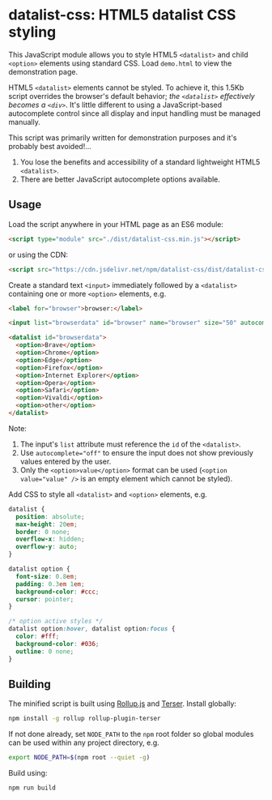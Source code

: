# datalist-css: HTML5 datalist CSS styling

This JavaScript module allows you to style HTML5 `<datalist>` and child `<option>` elements using standard CSS. Load `demo.html` to view the demonstration page.

HTML5 `<datalist>` elements cannot be styled. To achieve it, this 1.5Kb script overrides the browser's default behavior; *the `<datalist>` effectively becomes a `<div>`*. It's little different to using a JavaScript-based autocomplete control since all display and input handling must be managed manually.

This script was primarily written for demonstration purposes and it's probably best avoided!...

1. You lose the benefits and accessibility of a standard lightweight HTML5 `<datalist>`.
1. There are better JavaScript autocomplete options available.


## Usage

Load the script anywhere in your HTML page as an ES6 module:

```html
<script type="module" src="./dist/datalist-css.min.js"></script>
```

or using the CDN:

```html
<script src="https://cdn.jsdelivr.net/npm/datalist-css/dist/datalist-css.min.js"></script>
```

Create a standard text `<input>` immediately followed by a `<datalist>` containing one or more `<option>` elements, e.g.

```html
<label for="browser">browser:</label>

<input list="browserdata" id="browser" name="browser" size="50" autocomplete="off" />

<datalist id="browserdata">
  <option>Brave</option>
  <option>Chrome</option>
  <option>Edge</option>
  <option>Firefox</option>
  <option>Internet Explorer</option>
  <option>Opera</option>
  <option>Safari</option>
  <option>Vivaldi</option>
  <option>other</option>
</datalist>
```

Note:

1. The input's `list` attribute must reference the `id` of the `<datalist>`.
1. Use `autocomplete="off"` to ensure the input does not show previously values entered by the user.
1. Only the `<option>value</option>` format can be used (`<option value="value" />` is an empty element which cannot be styled).

Add CSS to style all `<datalist>` and `<option>` elements, e.g.

```css
datalist {
  position: absolute;
  max-height: 20em;
  border: 0 none;
  overflow-x: hidden;
  overflow-y: auto;
}

datalist option {
  font-size: 0.8em;
  padding: 0.3em 1em;
  background-color: #ccc;
  cursor: pointer;
}

/* option active styles */
datalist option:hover, datalist option:focus {
  color: #fff;
  background-color: #036;
  outline: 0 none;
}
```


## Building

The minified script is built using [Rollup.js](https://rollupjs.org/) and [Terser](https://terser.org/). Install globally:

```bash
npm install -g rollup rollup-plugin-terser
```

If not done already, set `NODE_PATH` to the `npm` root folder so global modules can be used within any project directory, e.g.

```bash
export NODE_PATH=$(npm root --quiet -g)
```

Build using:

```bash
npm run build
```
